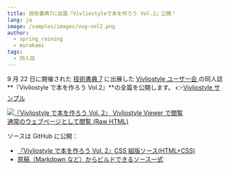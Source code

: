 ```yaml
---
title: 技術書典7に出展『Vivliostyleで本を作ろう Vol.2』公開！
lang: ja
image: /samples/images/vug-vol2.png
author:
  - spring_raining
  - murakami
tags:
  - 同人誌
---
```


9 月 22 日に開催された [技術書典 7](https://techbookfest.org/event/tbf07) に出展した [Vivliostyle ユーザー会
](https://techbookfest.org/event/tbf07/circle/5649899693539328) の同人誌**『Vivliostyle で本を作ろう Vol.2』**の全篇を公開します。
👉[Vivliostyle サンプル](/ja/samples/)

[![『Vivliostyle で本を作ろう Vol. 2』](/samples/images/vug-vol2.png) Vivliostyle Viewer で閲覧](https://vivliostyle.org/viewer/#b=https://vivliostyle.github.io/vivliostyle_doc/ja/vivliostyle-user-group-vol2/index.html&renderAllPages=true)  
[通常のウェブページとして閲覧 (Raw HTML)](https://vivliostyle.github.io/vivliostyle_doc/ja/vivliostyle-user-group-vol2/index.html)

ソースは GitHub に公開：

- [『Vivliostyle で本を作ろう Vol. 2』CSS 組版ソース(HTML+CSS)](https://github.com/vivliostyle/vivliostyle_doc/tree/gh-pages/ja/vivliostyle-user-group-vol2)
- [原稿（Markdown など）からビルドできるソース一式](https://github.com/spring-raining/tbf07-draft)
